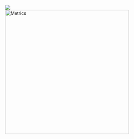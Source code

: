 <img src="https://i.imgur.com/Vrj7p8y.png"><br>
<img align="center" src="/github-metrics.svg" alt="Metrics" width="400">